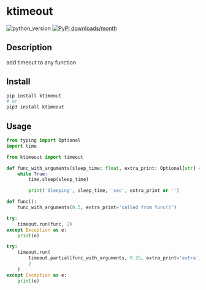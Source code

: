 # ktimeout
![python_version](https://img.shields.io/static/v1?label=Python&message=3.5%20|%203.6%20|%203.7&color=blue) [![PyPI downloads/month](https://img.shields.io/pypi/dm/ktimeout?logo=pypi&logoColor=white)](https://pypi.python.org/pypi/ktimeout)

## Description
add timeout to any function

## Install
~~~~bash
pip install ktimeout
# or
pip3 install ktimeout
~~~~

## Usage
~~~~python
from typing import Optional
import time

from ktimeout import timeout

def func_with_arguments(sleep_time: float, extra_print: Optional[str] = None):
    while True:
        time.sleep(sleep_time)

        print('Sleeping', sleep_time, 'sec', extra_print or '')

def func():
    func_with_arguments(0.5, extra_print='called from func()')

try:
    timeout.run(func, 2)
except Exception as e:
    print(e)

try:
    timeout.run(
        timeout.partial(func_with_arguments, 0.25, extra_print='extra'),
        2
    )
except Exception as e:
    print(e)
~~~~